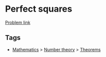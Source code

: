# Perfect squares

[Problem link](https://leetcode.com/problems/perfect-squares)

## Tags

* [Mathematics](/README.md#Mathematics) > [Number theory](/README.md#Mathematics-Number_theory) > [Theorems](/README.md#Mathematics-Number_theory-Theorems)
